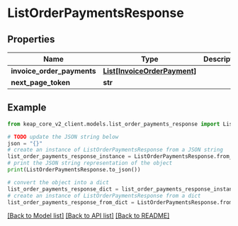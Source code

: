# ListOrderPaymentsResponse


## Properties

Name | Type | Description | Notes
------------ | ------------- | ------------- | -------------
**invoice_order_payments** | [**List[InvoiceOrderPayment]**](InvoiceOrderPayment.md) |  | [optional] 
**next_page_token** | **str** |  | [optional] 

## Example

```python
from keap_core_v2_client.models.list_order_payments_response import ListOrderPaymentsResponse

# TODO update the JSON string below
json = "{}"
# create an instance of ListOrderPaymentsResponse from a JSON string
list_order_payments_response_instance = ListOrderPaymentsResponse.from_json(json)
# print the JSON string representation of the object
print(ListOrderPaymentsResponse.to_json())

# convert the object into a dict
list_order_payments_response_dict = list_order_payments_response_instance.to_dict()
# create an instance of ListOrderPaymentsResponse from a dict
list_order_payments_response_from_dict = ListOrderPaymentsResponse.from_dict(list_order_payments_response_dict)
```
[[Back to Model list]](../README.md#documentation-for-models) [[Back to API list]](../README.md#documentation-for-api-endpoints) [[Back to README]](../README.md)


